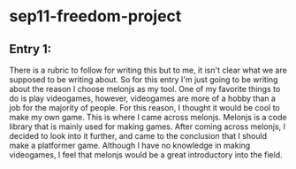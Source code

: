 # sep11-freedom-project

## Entry 1:

There is a rubric to follow for writing this but to me, it isn't clear what we are supposed to be writing about. So for this entry I'm just going to be writing about the reason I choose melonjs as my tool. One of my favorite things to do is play videogames, however, videogames are more of a hobby than a job for the majority of people. For this reason, I thought it would be cool to make my own game. This is where I came across melonjs. Melonjs is a code library that is mainly used for making games. After coming across melonjs, I decided to look into it further, and came to the conclusion that I should make a platformer game. Although I have no knowledge in making videogames, I feel that melonjs would be a great introductory into the field.

